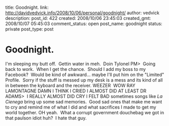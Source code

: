 title: Goodnight.
link: http://davidvedvick.info/2008/10/06/personal/goodnight/
author: vedvick
description: 
post_id: 422
created: 2008/10/06 23:45:03
created_gmt: 2008/10/07 05:45:03
comment_status: open
post_name: goodnight
status: private
post_type: post

# Goodnight.

I'm sleeping my butt off.  Gettin water in meh.  Doin Tylonel PM>  Going back to work.  When I get the chance.  Should I add my boss to my Facebook?  Would be kind of awkward... maybe I'll put him on the "Limited" Profile.  Sorry if the stuff is messed up my desk is a mess and its kind of all in between the kyboard and the receiver. WEEZER  WOW RAY LAMONTAGNE DAMN I THINK I CRIED I ALMOST DID AT LEAST DR ADAMS>  I REALLY ALMOST DID CRY I FELT BAD sometimes songs like _La Cienega_ bring up some sad memories.  Good sad ones that make me want to cry and remind me of what I did and what sacrifices I made to get my world together. OH yeah.  What a corrupt government douchebag we got in that paulson idiot huh?  I hate that guy.